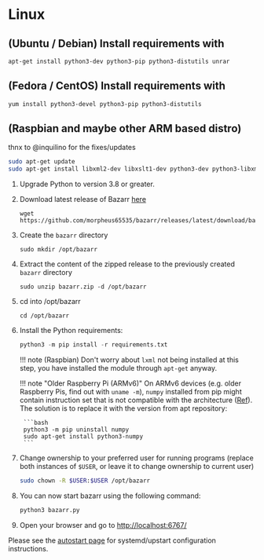 # Linux

## (Ubuntu / Debian) Install requirements with

  ```bash
  apt-get install python3-dev python3-pip python3-distutils unrar
  ```

## (Fedora / CentOS) Install requirements with

  ```bash
  yum install python3-devel python3-pip python3-distutils
  ```

## (Raspbian and maybe other ARM based distro)

thnx to @inquilino for the fixes/updates

  ```bash
  sudo apt-get update
  sudo apt-get install libxml2-dev libxslt1-dev python3-dev python3-libxml2 python3-lxml unrar-free ffmpeg libatlas-base-dev
  ```

1. Upgrade Python to version 3.8 or greater.
1. Download latest release of Bazarr [here](https://github.com/morpheus65535/bazarr/releases/latest/download/bazarr.zip)

    ```shell
    wget https://github.com/morpheus65535/bazarr/releases/latest/download/bazarr.zip
    ```

1. Create the `bazarr` directory

    ```shell
    sudo mkdir /opt/bazarr
    ```

1. Extract the content of the zipped release to the previously created `bazarr` directory

    ```shell
    sudo unzip bazarr.zip -d /opt/bazarr
    ```

1. cd into /opt/bazarr
    ```shell
    cd /opt/bazarr
    ```

1. Install the Python requirements:

    ```python
    python3 -m pip install -r requirements.txt
    ```

    !!! note
        (Raspbian) Don't worry about `lxml` not being installed at this step, you have installed the module through `apt-get` anyway.

    !!! note "Older Raspberry Pi (ARMv6)"
        On ARMv6 devices (e.g. older Raspberry Pis, find out with `uname -m`), `numpy` installed from pip might contain instruction set that is not compatible with the architecture ([Ref](https://github.com/morpheus65535/bazarr/issues/1671)). The solution is to replace it with the version from apt repository:

        ```bash
        python3 -m pip uninstall numpy
        sudo apt-get install python3-numpy
        ```

1. Change ownership to your preferred user for running programs (replace both instances of `$USER`, or leave it to change ownership to current user)

    ```bash
    sudo chown -R $USER:$USER /opt/bazarr
    ```

1. You can now start bazarr using the following command:

    ```python
    python3 bazarr.py
    ```

1. Open your browser and go to [http://localhost:6767/](http://localhost:6767/)

Please see the [autostart page](../../Autostart/Linux/linux.md) for systemd/upstart configuration instructions.
